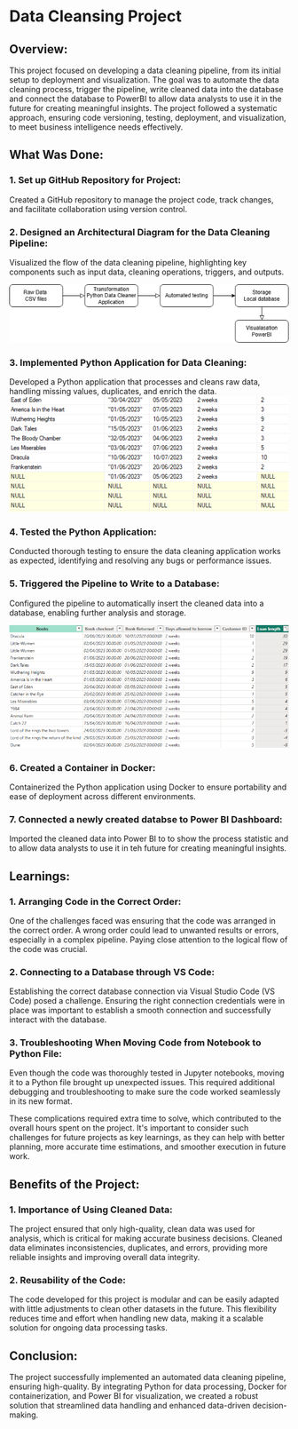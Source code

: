 # Data Cleansing Project

## Overview:

This project focused on developing a data cleaning pipeline, from its initial setup to deployment and visualization. The goal was to automate the data cleaning process, trigger the pipeline, write cleaned data into the database and connect the database to PowerBI to allow data analysts to use it in the future for creating meaningful insights. The project followed a systematic approach, ensuring code versioning, testing, deployment, and visualization, to meet business intelligence needs effectively.

## What Was Done:

### 1. Set up GitHub Repository for Project:
Created a GitHub repository to manage the project code, track changes, and facilitate collaboration using version control.

### 2. Designed an Architectural Diagram for the Data Cleaning Pipeline:
Visualized the flow of the data cleaning pipeline, highlighting key components such as input data, cleaning operations, triggers, and outputs.

![Diagramm](Architecture.png)

### 3. Implemented Python Application for Data Cleaning:
Developed a Python application that processes and cleans raw data, handling missing values, duplicates, and enrich the data.
![example_data_before](image-1.png)

### 4. Tested the Python Application:
Conducted thorough testing to ensure the data cleaning application works as expected, identifying and resolving any bugs or performance issues.

### 5. Triggered the Pipeline to Write to a Database:
Configured the pipeline to automatically insert the cleaned data into a database, enabling further analysis and storage.

![example_data](image.png)

### 6. Created a Container in Docker:
Containerized the Python application using Docker to ensure portability and ease of deployment across different environments.

### 7. Connected a newly created databse to Power BI Dashboard:
Imported the cleaned data into Power BI to to show the process statistic and to allow data analysts to use it in teh future for creating meaningful insights.

## Learnings:

### 1. Arranging Code in the Correct Order:

One of the challenges faced was ensuring that the code was arranged in the correct order. A wrong order could lead to unwanted results or errors, especially in a complex pipeline. Paying close attention to the logical flow of the code was crucial.

### 2. Connecting to a Database through VS Code:

Establishing the correct database connection via Visual Studio Code (VS Code) posed a challenge. Ensuring the right connection credentials were in place was important to establish a smooth connection and successfully interact with the database.

### 3. Troubleshooting When Moving Code from Notebook to Python File:

Even though the code was thoroughly tested in Jupyter notebooks, moving it to a Python file brought up unexpected issues. This required additional debugging and troubleshooting to make sure the code worked seamlessly in its new format.

These complications required extra time to solve, which contributed to the overall hours spent on the project. It's important to consider such challenges for future projects as key learnings, as they can help with better planning, more accurate time estimations, and smoother execution in future work.

## Benefits of the Project:

### 1. Importance of Using Cleaned Data:

The project ensured that only high-quality, clean data was used for analysis, which is critical for making accurate business decisions. Cleaned data eliminates inconsistencies, duplicates, and errors, providing more reliable insights and improving overall data integrity.

### 2. Reusability of the Code:

The code developed for this project is modular and can be easily adapted with little adjustments to clean other datasets in the future. This flexibility reduces time and effort when handling new data, making it a scalable solution for ongoing data processing tasks.

## Conclusion:

The project successfully implemented an automated data cleaning pipeline, ensuring high-quality. By integrating Python for data processing, Docker for containerization, and Power BI for visualization, we created a robust solution that streamlined data handling and enhanced data-driven decision-making.
